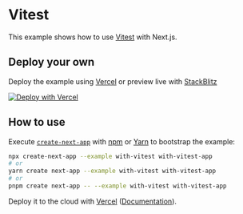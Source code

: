 # Vitest

This example shows how to use [Vitest](https://github.com/vitest-dev/vitest) with Next.js.

## Deploy your own

Deploy the example using [Vercel](https://vercel.com/) or preview live with [StackBlitz](https://stackblitz.com/github/vercel/next.js/tree/canary/examples/with-vitest)

[![Deploy with Vercel](https://vercel.com/button)](https://vercel.com/new/git/external?repository-url=https://github.com/vercel/next.js/tree/canary/examples/with-vitest&project-name=with-vitest&repository-name=with-vitest)

## How to use

Execute [`create-next-app`](https://github.com/vercel/next.js/tree/canary/packages/create-next-app) with [npm](https://docs.npmjs.com/cli/init) or [Yarn](https://yarnpkg.com/lang/en/docs/cli/create/) to bootstrap the example:

```bash
npx create-next-app --example with-vitest with-vitest-app
# or
yarn create next-app --example with-vitest with-vitest-app
# or
pnpm create next-app -- --example with-vitest with-vitest-app
```

Deploy it to the cloud with [Vercel](https://vercel.com/new?utm_source=github&utm_medium=readme&utm_campaign=next-example) ([Documentation](https://nextjs.org/docs/deployment)).
